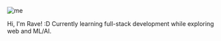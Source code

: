 
![me](https://github.com/user-attachments/assets/8784c837-aead-449f-8c80-d6fcda22afd0)



Hi, I'm Rave! :D Currently learning full-stack development while exploring web and ML/AI.




















  



